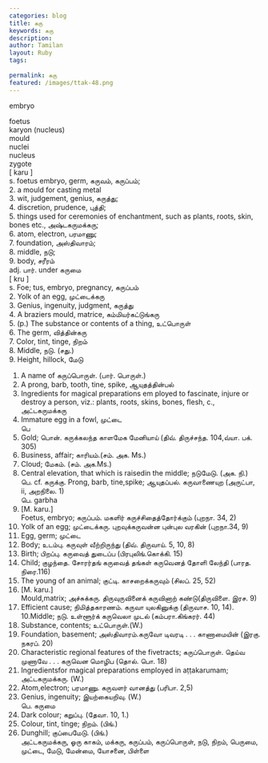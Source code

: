 ```yaml
---
categories: blog
title: கரு
keywords: கரு
description: 
author: Tamilan
layout: Ruby
tags: 
 
permalink: கரு
featured: /images/ttak-48.png
---
```

  
embryo  
  
foetus  
karyon (nucleus)  
mould  
nuclei  
nucleus  
zygote  
[ karu ]  
s. foetus embryo, germ, கருவம், கருப்பம்;  
2. a mould for casting metal  
3. wit, judgement, genius, கருத்து;  
4. discretion, prudence, புத்தி;  
5. things used for ceremonies of enchantment, such as plants, roots, skin, bones etc., அஷ்டகருமக்கரு;  
6. atom, electron, பரமாணு;  
7. foundation, அஸ்திவாரம்;  
8. middle, நடு;  
9. body, சரீரம்  
adj. பார். under கருமை  
[ kru ]  
s. Foe; tus, embryo, pregnancy, கருப்பம்  
2. Yolk of an egg, முட்டைக்கரு  
3. Genius, ingenuity, judgment, கருத்து  
4. A braziers mould, matrice, கம்மியர்கட்டுங்கரு  
5. (p.) The substance or contents of a thing, உட்பொருள்  
6. The germ, வித்தின்கரு  
7. Color, tint, tinge, நிறம்  
8. Middle, நடு. (சது.)  
9. Height, hillock, மேடு  
1. A name of கருப்பொருள். (பார். பொருள்.)  
11. A prong, barb, tooth, tine, spike, ஆயுதத்தின்பல்  
12. Ingredients for magical preparations em ployed to fascinate, injure or destroy a person, viz.: plants, roots, skins, bones, flesh, c., அட்டகருமக்கரு  
13. Immature egg in a fowl, முட்டை  
பெ  
1. Gold; பொன். கருக்கலந்த காளமேக மேனியாய் (திவ். திருச்சந்த. 104,வ்யா. பக். 305)  
2. Business, affair; காரியம்.(சம். அக. Ms.)  
3. Cloud; மேகம். (சம். அக.Ms.)  
4. Central elevation, that which is raisedin the middle; நடுமேடு. (அக. நி.)  
பெ. cf. கருக்கு. Prong, barb, tine,spike; ஆயுதப்பல். கருவாணையுற (அருட்பா, ii, அறநிலை. 1)  
பெ. garbha  
1. [M. karu.]  
Foetus, embryo; கருப்பம். மகளிர் கருச்சிதைத்தோர்க்கும் (புறநா. 34, 2)  
2. Yolk of an egg; முட்டைக்கரு. புறவுக்கருவன்ன புன்புல வரகின் (புறநா.34, 9)  
3. Egg, germ; முட்டை  
4. Body; உடம்பு. கருவுள் வீற்றிருந்து (திவ். திருவாய். 5, 10, 8)  
5. Birth; பிறப்பு. கருவைத் துடைப்ப (பிரபுலிங்.கொக்கி. 15)  
6. Child; குழந்தை. சோரர்தங் கருவைத் தங்கள் கருவெனத் தோளி லேந்தி (பாரத. நிரை.116)  
7. The young of an animal; குட்டி. காசறைக்கருவும் (சிலப். 25, 52)  
8. [M. karu.]  
Mould,matrix; அச்சுக்கரு. திருவுருவினைக் கருவினாற் கண்டு(திருவிளை. இரச. 9)  
9. Efficient cause; நிமித்தகாரணம். கருவா யுலகினுக்கு (திருவாச. 10, 14). 10.Middle; நடு. உள்ளூர்க் கருவெலா முடல் (கம்பரா.கிங்கரர். 44)  
11. Substance, contents; உட்பொருள்.(W.)  
12. Foundation, basement; அஸ்திவாரம்.கருவோ டிவரடி . . . காணாமையின் (இரகு. நகரப். 20)  
13. Characteristic regional features of the fivetracts; கருப்பொருள். தெய்வ முணாவே . . . கருவென மொழிப (தொல். பொ. 18)  
14. Ingredientsfor magical preparations employed in aṭṭakarumam; அட்டகருமக்கரு. (W.)  
15. Atom,electron; பரமாணு. கருவளர் வானத்து (பரிபா. 2,5)  
16. Genius, ingenuity; இயற்கையறிவு. (W.)  
பெ. கருமை  
1. Dark colour; கறுப்பு. (தேவா. 10, 1.)  
2. Colour, tint, tinge; நிறம். (பிங்.)  
3. Dunghill; குப்பைமேடு. (பிங்.)  
அட்டகருமக்கரு, ஓரு காகம், மக்கரு, கருப்பம், கருப்பொருள், நடு, நிறம், பெருமை, முட்டை, மேடு, மேன்மை, யோசனை, பிள்ளை